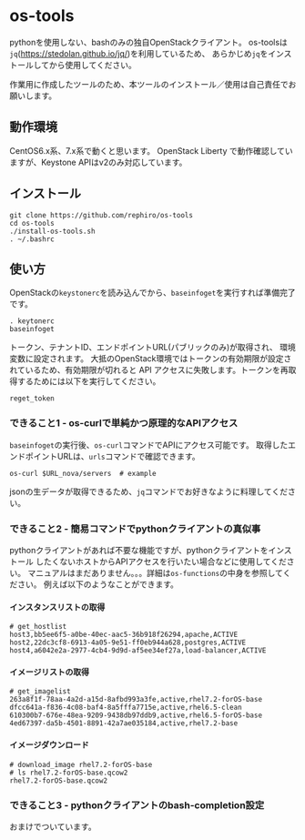 # os-tools

  pythonを使用しない、bashのみの独自OpenStackクライアント。
  os-toolsは`jq`(<https://stedolan.github.io/jq/>)を利用しているため、
  あらかじめ`jq`をインストールしてから使用してください。

  作業用に作成したツールのため、本ツールのインストール／使用は自己責任でお願いします。

## 動作環境

  CentOS6.x系、7.x系で動くと思います。
  OpenStack Liberty で動作確認していますが、Keystone APIはv2のみ対応しています。

## インストール

    git clone https://github.com/rephiro/os-tools
    cd os-tools
    ./install-os-tools.sh
    . ~/.bashrc

## 使い方

  OpenStackの`keystonerc`を読み込んでから、`baseinfoget`を実行すれば準備完了です。

    . keytonerc
    baseinfoget

  トークン、テナントID、エンドポイントURL(パブリックのみ)が取得され、
  環境変数に設定されます。
  大抵のOpenStack環境ではトークンの有効期限が設定されているため、有効期限が切れると
  API アクセスに失敗します。トークンを再取得するためには以下を実行してください。

    reget_token

### できること1 - os-curlで単純かつ原理的なAPIアクセス

  `baseinfoget`の実行後、`os-curl`コマンドでAPIにアクセス可能です。
  取得したエンドポイントURLは、`urls`コマンドで確認できます。

    os-curl $URL_nova/servers  # example

  jsonの生データが取得できるため、`jq`コマンドでお好きなように料理してください。

### できること2 - 簡易コマンドでpythonクライアントの真似事

  pythonクライアントがあれば不要な機能ですが、pythonクライアントをインストール
  したくないホストからAPIアクセスを行いたい場合などに使用してください。
  マニュアルはまだありません。。。詳細は`os-functions`の中身を参照してください。
  例えば以下のようなことができます。

#### インスタンスリストの取得

    # get_hostlist
    host3,bb5ee6f5-a0be-40ec-aac5-36b918f26294,apache,ACTIVE
    host2,22dc3cf8-6913-4a05-9e51-ff0eb944a628,postgres,ACTIVE
    host4,a6042e2a-2977-4cb4-9d9d-af5ee34ef27a,load-balancer,ACTIVE

#### イメージリストの取得

    # get_imagelist
    263a8f1f-78aa-4a2d-a15d-8afbd993a3fe,active,rhel7.2-forOS-base
    dfcc641a-f836-4c08-baf4-8a5fffa7715e,active,rhel6.5-clean
    610300b7-676e-48ea-9209-9438db97ddb9,active,rhel6.5-forOS-base
    4ed67397-da5b-4501-8891-42a7ae035184,active,rhel7.2-base

#### イメージダウンロード

    # download_image rhel7.2-forOS-base
    # ls rhel7.2-forOS-base.qcow2
    rhel7.2-forOS-base.qcow2

### できること3 - pythonクライアントのbash-completion設定

  おまけでついています。

